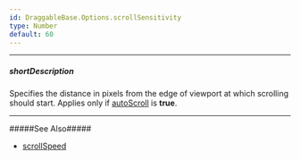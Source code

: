 ```yaml
---
id: DraggableBase.Options.scrollSensitivity
type: Number
default: 60
---
```

---
##### shortDescription
Specifies the distance in pixels from the edge of viewport at which scrolling should start. Applies only if [autoScroll](/api-reference/10%20UI%20Components/DraggableBase/1%20Configuration/autoScroll.md '{basewidgetpath}/Configuration/#autoScroll') is **true**.

---
#####See Also#####
- [scrollSpeed](/api-reference/10%20UI%20Components/DraggableBase/1%20Configuration/scrollSpeed.md '{basewidgetpath}/Configuration/#scrollSpeed')
